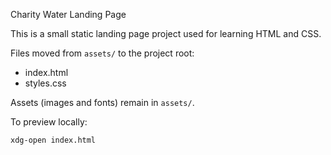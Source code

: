 Charity Water Landing Page

This is a small static landing page project used for learning HTML and CSS.

Files moved from `assets/` to the project root:
- index.html
- styles.css

Assets (images and fonts) remain in `assets/`.

To preview locally:

    xdg-open index.html


